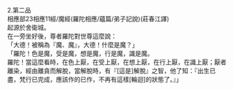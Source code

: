 2.第二品  
相應部23相應11經/魔經(羅陀相應/蘊篇/弟子記說)(莊春江譯)  
起源於舍衛城。  
在一旁坐好後，尊者羅陀對世尊這麼說：  
「大德！被稱為『魔、魔』，大德！什麼是魔？」  
「羅陀！色是魔，受是魔，想是魔，行是魔，識是魔。  
羅陀！當這麼看時，在色上厭，在受上厭，在想上厭，在行上厭，在識上厭；厭者離染，經由離貪而解脫，當解脫時，有『[這是]解脫』之智，他了知：『出生已盡，梵行已完成，應該作的已作，不再有這樣[輪迴]的狀態了。』」  
  
  
